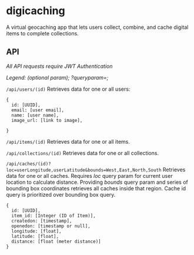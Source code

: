 # digicaching
A virtual geocaching app that lets users collect, combine, and cache digital items to complete collections.

## API
_All API requests require JWT Authentication_

_Legend: (optional param); ?queryparam=;_

`/api/users/(id)`
Retrieves data for one or all users:
```
{ 
  id: [UUID],
  email: [user email],
  name: [user name],
  image_url: [link to image],

}
```

`/api/items/(id)`
Retrieves data for one or all items.

`/api/collections/(id)`
Retrieves data for one or all collections.

`/api/caches/(id)?loc=userLongitude,userLatitude&bounds=West,East,North,South`
Retrieves data for one or all caches. Requires _loc_ query param for current user location to calculate distance. Providing _bounds_ query param and series of bounding box coordinates retrieves all caches inside that region. Cache id query is prioritized over bounding box query.
```
{
  id: [UUID],
  item_id: [Integer (ID of Item)],
  createdon: [timestamp],
  openedon: [timestamp or null],
  longitude: [float],
  latitude: [float],
  distance: [float (meter distance)]
}
```

